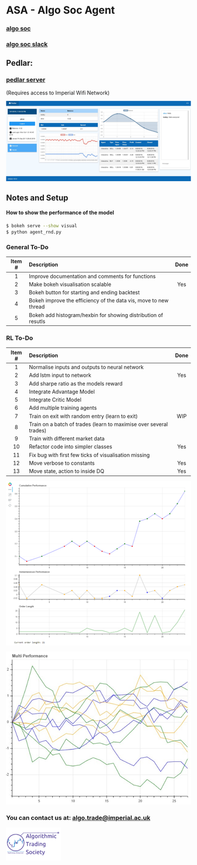 # ASA - Algo Soc Agent

### [algo soc](http://www.algosoc.com)

### [algo soc slack](https://algosoc.slack.com)

## Pedlar:

### [pedlar server](http://icats.doc.ic.ac.uk) 

(Requires access to Imperial Wifi Network)

![Pedlar](misc/pedlarweb_screenshot.jpg)

## Notes and Setup

#### How to show the performance of the model

```bash
$ bokeh serve --show visual
$ python agent_rnd.py
```

### General To-Do

|Item #| Description                                                        | Done|
|:---: | :---------------------------------------------------------------   |:---:|
|1     | Improve documentation and comments for functions                   |     |
|2     | Make bokeh visualisation scalable                                  | Yes |
|3     | Bokeh button for starting and ending backtest                      |     |
|4     | Bokeh improve the efficiency of the data vis, move to new thread   |     |
|5     | Bokeh add histogram/hexbin for showing distribution of resutls     |     |



### RL To-Do

|Item #| Description                                                        | Done|
|:---: | :---------------------------------------------------------------   |:---:|
|1     | Normalise inputs and outputs to neural network                     |     |
|2     | Add lstm input to network                                          | Yes |
|3     | Add sharpe ratio as the models reward                              |     |
|4     | Integrate Advantage Model                                          |     |
|5     | Integrate Critic Model                                             |     |
|6     | Add multiple training agents                                       |     |
|7     | Train on exit with random entry (learn to exit)                    | WIP |
|8     | Train on a batch of trades (learn to maximise over several trades) |     |
|9     | Train with different market data                                   |     |
|10    | Refactor code into simpler classes                                 | Yes |
|11    | Fix bug with first few ticks of visualisation missing              |     |
|12    | Move verbose to constants                                          | Yes |
|13    | Move state, action to inside DQ                                    | Yes |




![Bokeh](misc/bokeh_performance.PNG)

![Bokeh Multi Display](misc/multi_display_example.jpg)

### You can contact us at: <algo.trade@imperial.ac.uk>

<img src="misc/icats_logo.png" alt="icats_logo" width="150"/>